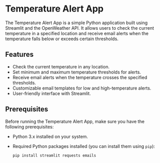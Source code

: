 # Temperature Alert App

The Temperature Alert App is a simple Python application built using Streamlit and the OpenWeather API. It allows users to check the current temperature in a specified location and receive email alerts when the temperature falls below or exceeds certain thresholds.

## Features

- Check the current temperature in any location.
- Set minimum and maximum temperature thresholds for alerts.
- Receive email alerts when the temperature crosses the specified thresholds.
- Customizable email templates for low and high-temperature alerts.
- User-friendly interface with Streamlit.

## Prerequisites

Before running the Temperature Alert App, make sure you have the following prerequisites:

- Python 3.x installed on your system.
- Required Python packages installed (you can install them using `pip`):

  ```bash
  pip install streamlit requests emails

